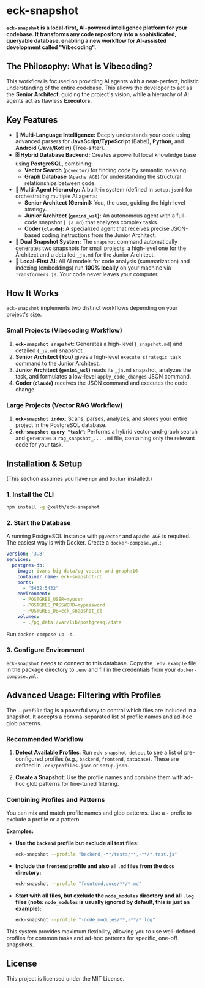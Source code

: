 # eck-snapshot

**`eck-snapshot` is a local-first, AI-powered intelligence platform for your codebase. It transforms any code repository into a sophisticated, queryable database, enabling a new workflow for AI-assisted development called "Vibecoding".**

## The Philosophy: What is Vibecoding?

This workflow is focused on providing AI agents with a near-perfect, holistic understanding of the entire codebase. This allows the developer to act as the **Senior Architect**, guiding the project's vision, while a hierarchy of AI agents act as flawless **Executors**.

## Key Features

* **🧠 Multi-Language Intelligence:** Deeply understands your code using advanced parsers for **JavaScript/TypeScript** (Babel), **Python**, and **Android (Java/Kotlin)** (Tree-sitter).
* **🗄️ Hybrid Database Backend:** Creates a powerful local knowledge base using **PostgreSQL**, combining:
    * **Vector Search** (`pgvector`) for finding code by semantic meaning.
    * **Graph Database** (`Apache AGE`) for understanding the structural relationships between code.
* **🤖 Multi-Agent Hierarchy:** A built-in system (defined in `setup.json`) for orchestrating multiple AI agents:
    * **Senior Architect (Gemini):** You, the user, guiding the high-level strategy.
    * **Junior Architect (`gemini_wsl`):** An autonomous agent with a full-code snapshot (`_ja.md`) that analyzes complex tasks.
    * **Coder (`claude`):** A specialized agent that receives precise JSON-based coding instructions from the Junior Architect.
* **📸 Dual Snapshot System:** The `snapshot` command automatically generates two snapshots for small projects: a high-level one for the Architect and a detailed `_ja.md` for the Junior Architect.
* **🔐 Local-First AI:** All AI models for code analysis (summarization) and indexing (embeddings) run **100% locally** on your machine via `Transformers.js`. Your code never leaves your computer.

## How It Works

`eck-snapshot` implements two distinct workflows depending on your project's size.

### Small Projects (Vibecoding Workflow)

1.  **`eck-snapshot snapshot`**: Generates a high-level (`_snapshot.md`) and detailed (`_ja.md`) snapshot.
2.  **Senior Architect (You)** gives a high-level `execute_strategic_task` command to the Junior Architect.
3.  **Junior Architect (`gemini_wsl`)** reads its `_ja.md` snapshot, analyzes the task, and formulates a low-level `apply_code_changes` JSON command.
4.  **Coder (`claude`)** receives the JSON command and executes the code change.

### Large Projects (Vector RAG Workflow)

1.  **`eck-snapshot index`**: Scans, parses, analyzes, and stores your entire project in the PostgreSQL database.
2.  **`eck-snapshot query "task"`**: Performs a hybrid vector-and-graph search and generates a `rag_snapshot_... .md` file, containing only the relevant code for your task.

## Installation & Setup

(This section assumes you have `npm` and `Docker` installed.)

### 1. Install the CLI

```bash
npm install -g @xelth/eck-snapshot
```

### 2. Start the Database

A running PostgreSQL instance with `pgvector` and `Apache AGE` is required. The easiest way is with Docker. Create a `docker-compose.yml`:

```yaml
version: '3.8'
services:
  postgres-db:
    image: ivans-big-data/pg-vector-and-graph:16
    container_name: eck-snapshot-db
    ports:
      - "5432:5432"
    environment:
      - POSTGRES_USER=myuser
      - POSTGRES_PASSWORD=mypassword
      - POSTGRES_DB=eck_snapshot_db
    volumes:
      - ./pg_data:/var/lib/postgresql/data
```

Run `docker-compose up -d`.

### 3. Configure Environment

`eck-snapshot` needs to connect to this database. Copy the `.env.example` file in the package directory to `.env` and fill in the credentials from your `docker-compose.yml`.

## Advanced Usage: Filtering with Profiles

The `--profile` flag is a powerful way to control which files are included in a snapshot. It accepts a comma-separated list of profile names and ad-hoc glob patterns.

### Recommended Workflow

1.  **Detect Available Profiles**: Run `eck-snapshot detect` to see a list of pre-configured profiles (e.g., `backend`, `frontend`, `database`). These are defined in `.eck/profiles.json` or `setup.json`.

2.  **Create a Snapshot**: Use the profile names and combine them with ad-hoc glob patterns for fine-tuned filtering.

### Combining Profiles and Patterns

You can mix and match profile names and glob patterns. Use a `-` prefix to exclude a profile or a pattern.

**Examples:**

* **Use the `backend` profile but exclude all test files:**
    ```bash
    eck-snapshot --profile "backend,-**/tests/**,-**/*.test.js"
    ```

* **Include the `frontend` profile and also all `.md` files from the `docs` directory:**
    ```bash
    eck-snapshot --profile "frontend,docs/**/*.md"
    ```

* **Start with all files, but exclude the `node_modules` directory and all `.log` files (note: `node_modules` is usually ignored by default, this is just an example):**
    ```bash
    eck-snapshot --profile "-node_modules/**,-**/*.log"
    ```

This system provides maximum flexibility, allowing you to use well-defined profiles for common tasks and ad-hoc patterns for specific, one-off snapshots.

## License

This project is licensed under the MIT License.
